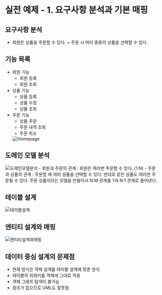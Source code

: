 # 실전 예제 - 1. 요구사항 분석과 기본 매핑

## 요구사항 분석
- 회원은 상품을 주문할 수 있다.
= 주문 시 여러 종류의 상품을 선택할 수 있다.

## 기능 목록
- 회원 기능
    - 회원 등록
    - 회원 조회
- 상품 기능
    - 상품 등록
    - 상품 수정
    - 상품 조회
- 주문 기능
    - 상품 주문
    - 주문 내역 조회
    - 주문 취소
    <img src="/images/Homepage.PNG" alt="Homepage">

## 도메인 모델 분석
<img src="" alt="도메인모델분석">
- 회원과 주문의 관계 : 회원은 여러번 주문할 수 있다. (1:N)
- 주문과 상품의 관계 : 주문할 때 여러 상품을 선택할 수 있다. 반대로 같은 상품도 여러번 주문될 수 있다. 주문 상품이라는 모델을 만들어서 N:M 관계를 1:N N:1 관계로 풀어낸다.

## 테이블 설계
<img src="" alt="테이블설계">

## 엔티티 설계와 매핑
<img src="" alt="엔티티설계와매핑">

## 데이터 중심 설계의 문제점
- 현재 방식은 객체 설계를 테이블 설계에 맞춘 방식
- 테이블의 외래키를 객체에 그대로 적용
- 객체 그래프 탐색이 불가능
- 참조가 없으므로 UML도 잘못됨
